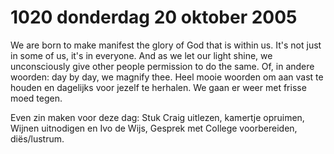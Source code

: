 # 1020 donderdag 20 oktober 2005
We are born to make manifest the glory of God that is within us. It's not just in some of us, it's in everyone. And as we let our light shine, we unconsciously give other people permission to do the same. Of, in andere woorden: day by day, we magnify thee. Heel mooie woorden om aan vast te houden en dagelijks voor jezelf te herhalen. We gaan er weer met frisse moed tegen.

Even zin maken voor deze dag: Stuk Craig uitlezen, kamertje opruimen, Wijnen uitnodigen en Ivo de Wijs, Gesprek met College voorbereiden, diës/lustrum.